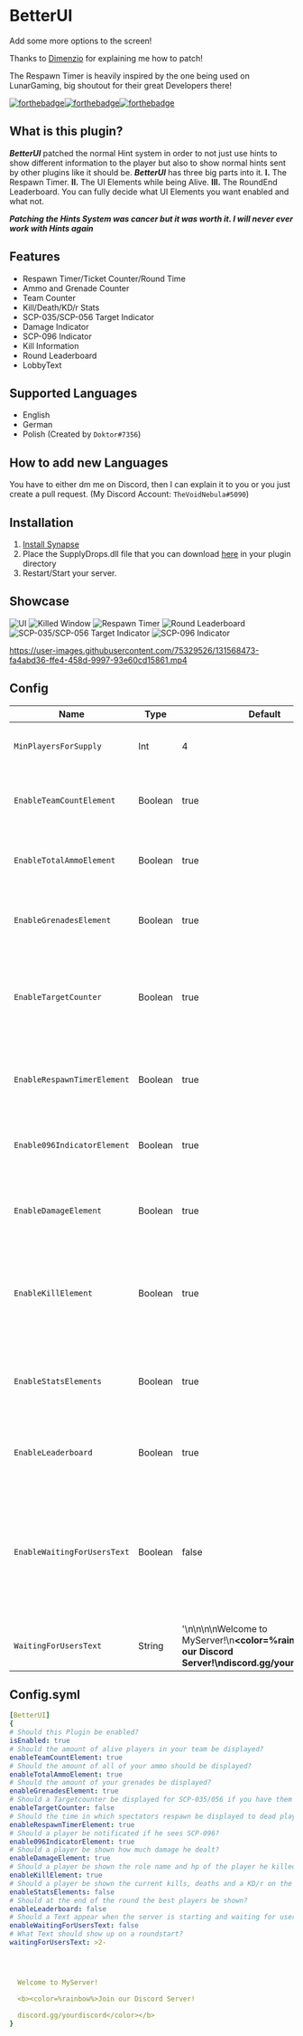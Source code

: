 # BetterUI
Add some more options to the screen!

Thanks to [Dimenzio](https://github.com/GrafDimenzio) for explaining me how to patch!

The Respawn Timer is heavily inspired by the one being used on LunarGaming, big shoutout for their great Developers there!

[![forthebadge](https://forthebadge.com/images/badges/built-with-swag.svg)](https://forthebadge.com)[![forthebadge](https://forthebadge.com/images/badges/it-works-why.svg)](https://forthebadge.com)[![forthebadge](https://forthebadge.com/images/badges/powered-by-black-magic.svg)](https://forthebadge.com)

## What is this plugin?
_**BetterUI**_ patched the normal Hint system in order to not just use hints to show different information to the player but also to show normal hints sent by other plugins like it should be. _**BetterUI**_ has three big parts into it. **I.** The Respawn Timer. **II.** The UI Elements while being Alive. **III.** The RoundEnd Leaderboard. You can fully decide what UI Elements you want enabled and what not.

_**Patching the Hints System was cancer but it was worth it. I will never ever work with Hints again**_

## Features
* Respawn Timer/Ticket Counter/Round Time
* Ammo and Grenade Counter
* Team Counter
* Kill/Death/KD/r Stats
* SCP-035/SCP-056 Target Indicator
* Damage Indicator
* SCP-096 Indicator
* Kill Information
* Round Leaderboard
* LobbyText

## Supported Languages 
* English
* German
* Polish (Created by `Doktor#7356`)

## How to add new Languages
You have to either dm me on Discord, then I can explain it to you or you just create a pull request. (My Discord Account: `TheVoidNebula#5090`)

## Installation
1. [Install Synapse](https://github.com/SynapseSL/Synapse/wiki#hosting-guides)
2. Place the SupplyDrops.dll file that you can download [here](https://github.com/TheVoidNebula/SupplyDrops/releases) in your plugin directory
3. Restart/Start your server.

## Showcase
![UI](/assets/ui.png)
![Killed Window](/assets/2.png)
![Respawn Timer](/assets/3.png)
![Round Leaderboard](/assets/4.png)
![SCP-035/SCP-056 Target Indicator](/assets/5.png)
![SCP-096 Indicator](/assets/6.png)

https://user-images.githubusercontent.com/75329526/131568473-fa4abd36-ffe4-458d-9997-93e60cd15861.mp4



## Config
Name  | Type | Default | Description
------------ | ------------ | ------------- | ------------ 
`MinPlayersForSupply` | Int | 4 | Minimum players for supply drops to happen
`EnableTeamCountElement` | Boolean | true | Should the amount of alive players in your team be displayed?
`EnableTotalAmmoElement` | Boolean | true | Should the amount of all of your ammo should be displayed?
`EnableGrenadesElement` | Boolean | true | Should the amount of your grenades be displayed?
`EnableTargetCounter` | Boolean | true | Should a Targetcounter be displayed for SCP-035/056 if you have them installed?
`EnableRespawnTimerElement` | Boolean | true | Should the time in which spectators respawn be displayed to dead players?
`Enable096IndicatorElement` | Boolean | true | Should a player be notificated if he sees SCP-096?
`EnableDamageElement` | Boolean | true | Should a player be shown how much damage he dealt?
`EnableKillElement` | Boolean | true | Should a player be shown the role name and hp of the player he killed/he got killed from?
`EnableStatsElements` | Boolean | true | Should a player be shown the current kills, deaths and a KD/r on the screen?
`EnableLeaderboard` | Boolean | true | Should at the end of the round the best players be shown?
`EnableWaitingForUsersText` | Boolean | false | Should a Text appear when the server is starting and waiting for users? Only use this if you do NOT have the WaitAndChill Plugin installed!
`WaitingForUsersText` | String | '\n\n\n\nWelcome to MyServer!\n<b><color=%rainbow%>Join our Discord Server!\ndiscord.gg/yourdiscord</color></b>' | What Text should show up on a roundstart?

## Config.syml
```yml
[BetterUI]
{
# Should this Plugin be enabled?
isEnabled: true
# Should the amount of alive players in your team be displayed?
enableTeamCountElement: true
# Should the amount of all of your ammo should be displayed?
enableTotalAmmoElement: true
# Should the amount of your grenades be displayed?
enableGrenadesElement: true
# Should a Targetcounter be displayed for SCP-035/056 if you have them installed?
enableTargetCounter: false
# Should the time in which spectators respawn be displayed to dead players?
enableRespawnTimerElement: true
# Should a player be notificated if he sees SCP-096?
enable096IndicatorElement: true
# Should a player be shown how much damage he dealt?
enableDamageElement: true
# Should a player be shown the role name and hp of the player he killed/he got killed from?
enableKillElement: true
# Should a player be shown the current kills, deaths and a KD/r on the screen?
enableStatsElements: false
# Should at the end of the round the best players be shown?
enableLeaderboard: false
# Should a Text appear when the server is starting and waiting for users? Only use this if you do NOT have the WaitAndChill Plugin installed!
enableWaitingForUsersText: false
# What Text should show up on a roundstart?
waitingForUsersText: >2-




  Welcome to MyServer!

  <b><color=%rainbow%>Join our Discord Server!

  discord.gg/yourdiscord</color></b>
}
```
